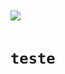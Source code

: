 

<code>
<p><a href="//www.google.com"><img src="https://img.shields.io/badge/LinkedIn-0077B5?style=for-the-badge&logo=linkedin&logoColor=white" img-responsive img-thumbnail"></a>

<p><h1>teste</h1></code>
